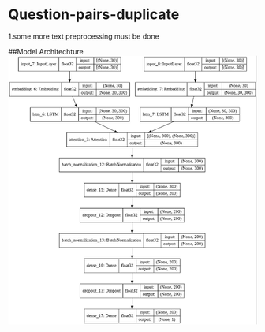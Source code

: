 # Question-pairs-duplicate
1.some more text preprocessing must be done

##Model Architechture
![alt text](https://github.com/praneethratna/Question-pairs-duplicate/blob/master/model.jpeg?raw=true)

